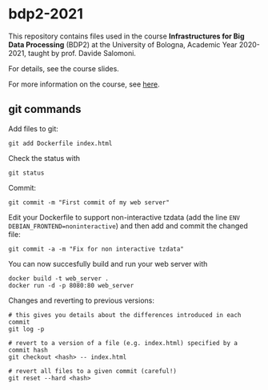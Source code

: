 # bdp2-2021
This repository contains files used in the course <b>Infrastructures for Big Data Processing</b> (BDP2) at the University of Bologna, Academic Year 2020-2021, taught by prof. Davide Salomoni.

For details, see the course slides.

For more information on the course, see <a href=https://www.unibo.it/it/didattica/insegnamenti/insegnamento/2020/435337>here</a>.

## git commands

Add files to git:
```
git add Dockerfile index.html
```

Check the status with
```
git status
```

Commit:
```
git commit -m "First commit of my web server"
```

Edit your Dockerfile to support non-interactive tzdata (add the line `ENV DEBIAN_FRONTEND=noninteractive`) and then add and commit the changed file:
```
git commit -a -m "Fix for non interactive tzdata"
```

You can now succesfully build and run your web server with 
```
docker build -t web_server .
docker run -d -p 8080:80 web_server
```

Changes and reverting to previous versions:
```
# this gives you details about the differences introduced in each commit
git log -p 

# revert to a version of a file (e.g. index.html) specified by a commit hash
git checkout <hash> -- index.html

# revert all files to a given commit (careful!)
git reset --hard <hash>
```